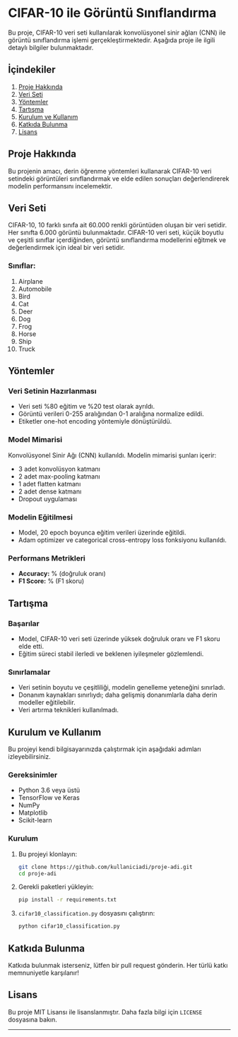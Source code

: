 # CIFAR-10 ile Görüntü Sınıflandırma

Bu proje, CIFAR-10 veri seti kullanılarak konvolüsyonel sinir ağları (CNN) ile görüntü sınıflandırma işlemi gerçekleştirmektedir. Aşağıda proje ile ilgili detaylı bilgiler bulunmaktadır.

## İçindekiler

1. [Proje Hakkında](#proje-hakkında)
2. [Veri Seti](#veri-seti)
3. [Yöntemler](#yöntemler)
4. [Tartışma](#tartışma)
5. [Kurulum ve Kullanım](#kurulum-ve-kullanım)
6. [Katkıda Bulunma](#katkıda-bulunma)
7. [Lisans](#lisans)

## Proje Hakkında

Bu projenin amacı, derin öğrenme yöntemleri kullanarak CIFAR-10 veri setindeki görüntüleri sınıflandırmak ve elde edilen sonuçları değerlendirerek modelin performansını incelemektir.

## Veri Seti

CIFAR-10, 10 farklı sınıfa ait 60.000 renkli görüntüden oluşan bir veri setidir. Her sınıfta 6.000 görüntü bulunmaktadır. CIFAR-10 veri seti, küçük boyutlu ve çeşitli sınıflar içerdiğinden, görüntü sınıflandırma modellerini eğitmek ve değerlendirmek için ideal bir veri setidir.

### Sınıflar:

1. Airplane
2. Automobile
3. Bird
4. Cat
5. Deer
6. Dog
7. Frog
8. Horse
9. Ship
10. Truck

## Yöntemler

### Veri Setinin Hazırlanması

- Veri seti %80 eğitim ve %20 test olarak ayrıldı.
- Görüntü verileri 0-255 aralığından 0-1 aralığına normalize edildi.
- Etiketler one-hot encoding yöntemiyle dönüştürüldü.

### Model Mimarisi

Konvolüsyonel Sinir Ağı (CNN) kullanıldı. Modelin mimarisi şunları içerir:

- 3 adet konvolüsyon katmanı
- 2 adet max-pooling katmanı
- 1 adet flatten katmanı
- 2 adet dense katmanı
- Dropout uygulaması

### Modelin Eğitilmesi

- Model, 20 epoch boyunca eğitim verileri üzerinde eğitildi.
- Adam optimizer ve categorical cross-entropy loss fonksiyonu kullanıldı.


### Performans Metrikleri

- **Accuracy:** % (doğruluk oranı)
- **F1 Score:** % (F1 skoru)

## Tartışma

### Başarılar

- Model, CIFAR-10 veri seti üzerinde yüksek doğruluk oranı ve F1 skoru elde etti.
- Eğitim süreci stabil ilerledi ve beklenen iyileşmeler gözlemlendi.

### Sınırlamalar

- Veri setinin boyutu ve çeşitliliği, modelin genelleme yeteneğini sınırladı.
- Donanım kaynakları sınırlıydı; daha gelişmiş donanımlarla daha derin modeller eğitilebilir.
- Veri artırma teknikleri kullanılmadı.

## Kurulum ve Kullanım

Bu projeyi kendi bilgisayarınızda çalıştırmak için aşağıdaki adımları izleyebilirsiniz.

### Gereksinimler

- Python 3.6 veya üstü
- TensorFlow ve Keras
- NumPy
- Matplotlib
- Scikit-learn

### Kurulum

1. Bu projeyi klonlayın:

    ```bash
    git clone https://github.com/kullaniciadi/proje-adi.git
    cd proje-adi
    ```

2. Gerekli paketleri yükleyin:

    ```bash
    pip install -r requirements.txt
    ```

3. `cifar10_classification.py` dosyasını çalıştırın:

    ```bash
    python cifar10_classification.py
    ```

## Katkıda Bulunma

Katkıda bulunmak isterseniz, lütfen bir pull request gönderin. Her türlü katkı memnuniyetle karşılanır!

## Lisans

Bu proje MIT Lisansı ile lisanslanmıştır. Daha fazla bilgi için `LICENSE` dosyasına bakın.

---


